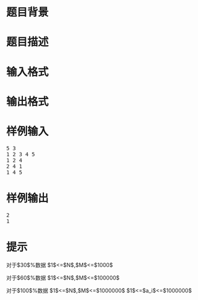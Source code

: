 

# 题目背景



# 题目描述



# 输入格式



# 输出格式



# 样例输入


<pre>5 3
1 2 3 4 5
1 2 4
2 4 1
1 4 5
</pre>

# 样例输出


<pre>2
1
</pre>

# 提示


<p>
对于$30$%数据 $1$&lt;=$N$,$M$&lt;=$1000$
</p>
<p>
对于$60$%数据 $1$&lt;=$N$,$M$&lt;=$100000$
</p>
<p>
对于$100$%数据 $1$&lt;=$N$,$M$&lt;=$1000000$ $1$&lt;=$a_i$&lt;=$1000000$ 
</p>
